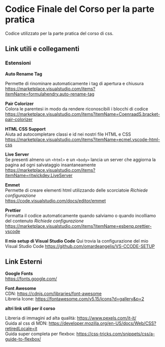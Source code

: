 # Codice Finale del Corso per la parte pratica
Codice utilizzato per la parte pratica del corso di css. 

## Link utili e collegamenti 

### Estensioni

**Auto Rename Tag** 

Permette di rinominare automaticamente i tag di apertura e chiusura \
https://marketplace.visualstudio.com/items?itemName=formulahendry.auto-rename-tag 

**Pair Colorizer** \
Colora le parentesi in modo da rendere riconoscibili i blocchi di codice \
https://marketplace.visualstudio.com/items?itemName=CoenraadS.bracket-pair-colorizer 

**HTML CSS Support**\
Aiuta ad autocompletare classi e id nei nostri file HTML e CSS \
https://marketplace.visualstudio.com/items?itemName=ecmel.vscode-html-css 

**Live Server**\
Se presenti almeno un ``` <html> ``` e un ``` <body> ``` lancia un server che aggiorna la pagina ad ogni salvataggio insantaneamente \
https://marketplace.visualstudio.com/items?itemName=ritwickdey.LiveServer 

**Emmet**\
Permette di creare elementi html utilizzando delle scorciatoie *Richiede configurazione* \
https://code.visualstudio.com/docs/editor/emmet 

**Prettier**\
Formatta il codice automaticamente quando salviamo o quando incolliamo del contenuto *Richiede configurazione* 
https://marketplace.visualstudio.com/items?itemName=esbenp.prettier-vscode 

**Il mio setup di Visual Studio Code**
Qui trovia la configurazione del mio Visual Studio Code
https://github.com/omardeangelis/VS-CCODE-SETUP

## Link Esterni 

**Google Fonts**\
https://fonts.google.com/

**Font Awesome**\
CDN: https://cdnjs.com/libraries/font-awesome \
Libreria Icone: https://fontawesome.com/v5.15/icons?d=gallery&p=2


__altri link utili per il corso__

Libreria di immagini ad alta qualità: https://www.pexels.com/it-it/ \
Guida al css di MDN: https://developer.mozilla.org/en-US/docs/Web/CSS?retiredLocale=it \
Guida super completa per flexbox: https://css-tricks.com/snippets/css/a-guide-to-flexbox/ 

